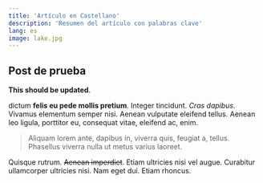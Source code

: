 ```yaml
---
title: 'Artículo en Castellano'
description: 'Resumen del artículo con palabras clave'
lang: es
image: lake.jpg
---
```

## Post de prueba

**This should be updated**.

dictum **felis eu pede mollis pretium**. Integer tincidunt. _Cras dapibus_. Vivamus elementum semper nisi. Aenean vulputate eleifend tellus. Aenean leo ligula, porttitor eu, consequat vitae, eleifend ac, enim.

> Aliquam lorem ante, dapibus in, viverra quis, feugiat a, tellus. Phasellus viverra nulla ut metus varius laoreet.

Quisque rutrum. <del>Aenean imperdiet</del>. Etiam ultricies nisi vel augue. Curabitur ullamcorper ultricies nisi. Nam eget dui. Etiam rhoncus.
